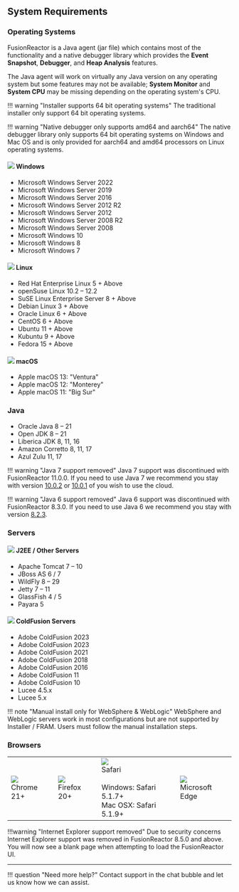 ## System Requirements

### Operating Systems

FusionReactor is a Java agent (jar file) which contains most of the functionality
and a native debugger library which provides the **Event Snapshot**, **Debugger**, and **Heap Analysis** features.

The Java agent will work on virtually any Java version on any operating system but some features may not be
available; **System Monitor** and **System CPU** may be missing depending on the operating system's CPU.

!!! warning "Installer supports 64 bit operating systems"
    The traditional installer only support 64 bit operating systems.

!!! warning "Native debugger only supports amd64 and aarch64"
    The native debugger library only supports 64 bit operating systems on Windows and Mac OS
    and is only provided for aarch64 and amd64 processors on Linux operating systems.

#### ![](/images/requirements/ms.gif) Windows

  * Microsoft Windows Server 2022
  * Microsoft Windows Server 2019
  * Microsoft Windows Server 2016
  * Microsoft Windows Server 2012 R2
  * Microsoft Windows Server 2012
  * Microsoft Windows Server 2008 R2
  * Microsoft Windows Server 2008
  * Microsoft Windows 10
  * Microsoft Windows 8
  * Microsoft Windows 7

#### ![](/images/requirements/tux.gif) Linux

  * Red Hat Enterprise Linux 5 + Above
  * openSuse Linux 10.2 – 12.2
  * SuSE Linux Enterprise Server 8 + Above
  * Debian Linux 3 + Above
  * Oracle Linux 6 + Above
  * CentOS 6 + Above
  * Ubuntu 11 + Above
  * Kubuntu 9 + Above
  * Fedora 15 + Above

#### ![](/images/requirements/apple.gif) macOS

  * Apple macOS 13: "Ventura"
  * Apple macOS 12: "Monterey"
  * Apple macOS 11: "Big Sur"


### Java

* Oracle Java 8 – 21
* Open JDK 8 – 21
* Liberica JDK 8, 11, 16
* Amazon Corretto 8, 11, 17
* Azul Zulu 11, 17

!!! warning "Java 7 support removed"
    Java 7 support was discontinued with FusionReactor 11.0.0.  If you need to use Java 7 we recommend you stay with version [10.0.2](https://intergral-download.s3.eu-west-1.amazonaws.com/FR/FusionReactor-10.0.2/fusionreactor.jar) or [10.0.1](https://intergral-download.s3.eu-west-1.amazonaws.com/FR/FusionReactor-10.0.1/fusionreactor.jar) of you wish to use the cloud.

!!! warning "Java 6 support removed"
    Java 6 support was discontinued with FusionReactor 8.3.0.  If you need to use Java 6 we recommend you stay with version [8.2.3](https://intergral-download.s3.eu-west-1.amazonaws.com/FR/FusionReactor-8.2.3/fusionreactor.jar).

### Servers

#### ![](/images/requirements/j2eee.gif) J2EE / Other Servers

  * Apache Tomcat 7 – 10
  * JBoss AS 6 / 7
  * WildFly 8 – 29
  * Jetty 7 – 11
  * GlassFish 4 / 5
  * Payara 5

#### ![](/images/requirements/cf1.gif)  ColdFusion Servers

  * Adobe ColdFusion 2023
  * Adobe ColdFusion 2023
  * Adobe ColdFusion 2021
  * Adobe ColdFusion 2018
  * Adobe ColdFusion 2016
  * Adobe ColdFusion 11
  * Adobe ColdFusion 10
  * Lucee 4.5.x
  * Lucee 5.x

!!! note "Manual install only for WebSphere & WebLogic"
    WebSphere and WebLogic servers work in most configurations but are not supported by Installer / FRAM.   Users must follow
    the manual installation steps.

### Browsers

| | | | |
| - | - | - | - |
| ![](/images/requirements/chrome.png) <br>Chrome 21+ | ![](/images/requirements/firefox.png) <br>Firefox 20+ | ![](/images/requirements/safari.png) <br>Safari<br><br>Windows: Safari 5.1.7+<br>Mac OSX: Safari 5.1.9+ | ![](/images/requirements/edge.png) <br>Microsoft Edge |

!!!warning "Internet Explorer support removed"
    Due to security concerns Internet Explorer support was removed in FusionReactor 8.5.0 and above.
    You will now see a blank page when attempting to load the FusionReactor UI.

___

!!! question "Need more help?"
    Contact support in the chat bubble and let us know how we can assist.
